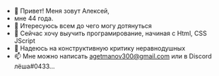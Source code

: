 - 👋 Привет! Меня зовут Алексей, 
- мне 44 года.
- 👀 Итересуюсь всем до чего могу дотянуться
- 🌱 Сейчас хочу выучить програмирование, начиная с Html, CSS JScript
- 💞️ Надеюсь на конструктивную критику неравнодушных
- 📫 Мне можно написать agetmanov300@gmail.com или в Discord лёша#0433...

<!---
AlekseiGet/AlekseiGet is a ✨ special ✨ repository because its `README.md` (this file) appears on your GitHub profile.
You can click the Preview link to take a look at your changes.
--->
